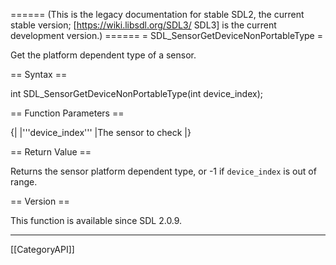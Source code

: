 ====== (This is the legacy documentation for stable SDL2, the current stable version; [https://wiki.libsdl.org/SDL3/ SDL3] is the current development version.) ======
= SDL_SensorGetDeviceNonPortableType =

Get the platform dependent type of a sensor.

== Syntax ==

<syntaxhighlight lang='c'>
int SDL_SensorGetDeviceNonPortableType(int device_index);
</syntaxhighlight>

== Function Parameters ==

{|
|'''device_index'''
|The sensor to check
|}

== Return Value ==

Returns the sensor platform dependent type, or -1 if
<code>device_index</code> is out of range.

== Version ==

This function is available since SDL 2.0.9.

----
[[CategoryAPI]]


